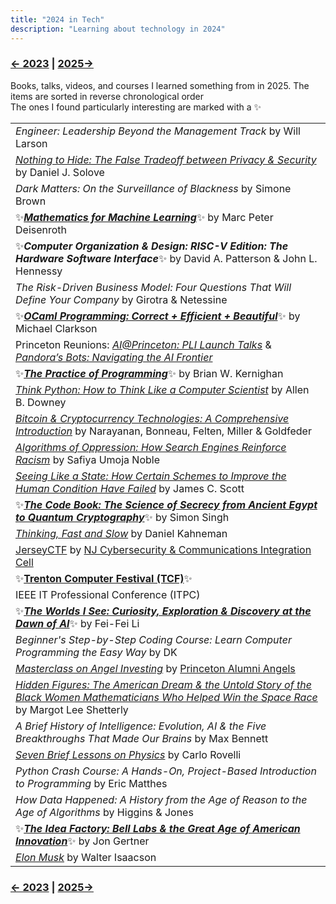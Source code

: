 ```yaml
---
title: "2024 in Tech"
description: "Learning about technology in 2024"
---
```


### [← 2023](/2023/12/31/learn-2023) | [2025→](/2025/12/31/learn-2025)

Books, talks, videos, and courses I learned something from in 2025. The items are sorted in reverse chronological order\
The ones I found particularly interesting are marked with a ✨

| |
| --- |
| *Engineer: Leadership Beyond the Management Track* by Will Larson |
| [*Nothing to Hide: The False Tradeoff between Privacy & Security*](https://papers.ssrn.com/sol3/papers.cfm?abstract_id=3976770) by Daniel J. Solove | 
| *Dark Matters: On the Surveillance of Blackness* by Simone Brown |
| ✨[***Mathematics for Machine Learning***](https://mml-book.github.io/)✨ by Marc Peter Deisenroth |
| ✨***Computer Organization & Design: RISC-V Edition: The Hardware Software Interface***✨ by David A. Patterson & John L. Hennessy |
| *The Risk-Driven Business Model: Four Questions That Will Define Your Company* by Girotra & Netessine |
| ✨[***OCaml Programming: Correct + Efficient + Beautiful***](https://cs3110.github.io/textbook/cover.html)✨ by Michael Clarkson |
| Princeton Reunions: [*AI@Princeton: PLI Launch Talks*](https://reunions.princeton.edu/event/aiprinceton-pli-launch-talks/) & [*Pandora’s Bots: Navigating the AI Frontier*](https://reunions.princeton.edu/event/alumni-faculty-forum-pandoras-bots-navigating-the-ai-frontier/) |
| ✨[***The Practice of Programming***](https://en.wikipedia.org/wiki/The_Practice_of_Programming)✨ by Brian W. Kernighan |
| [*Think Python: How to Think Like a Computer Scientist*](https://allendowney.github.io/ThinkPython/) by Allen B. Downey |
| [*Bitcoin & Cryptocurrency Technologies: A Comprehensive Introduction*](https://bitcoinbook.cs.princeton.edu/) by Narayanan, Bonneau, Felten, Miller & Goldfeder |
| [*Algorithms of Oppression: How Search Engines Reinforce Racism*](https://en.wikipedia.org/wiki/Algorithms_of_Oppression) by Safiya Umoja Noble |
| [*Seeing Like a State: How Certain Schemes to Improve the Human Condition Have Failed*](https://en.wikipedia.org/wiki/Seeing_Like_a_State) by James C. Scott |
| ✨[***The Code Book: The Science of Secrecy from Ancient Egypt to Quantum Cryptography***](https://en.wikipedia.org/wiki/The_Code_Book)✨ by Simon Singh |
| [*Thinking, Fast and Slow*](https://en.wikipedia.org/wiki/Thinking,_Fast_and_Slow) by Daniel Kahneman |
| [JerseyCTF](https://www.jerseyctf.com/) by [NJ Cybersecurity & Communications Integration Cell](https://www.cyber.nj.gov/) | 
| ✨[**Trenton Computer Festival (TCF)**](https://tcf-nj.org/)✨ |
| IEEE IT Professional Conference (ITPC) |
| ✨[***The Worlds I See: Curiosity, Exploration & Discovery at the Dawn of AI***](https://paw.princeton.edu/article/princeton-pre-read-2024-worlds-i-see)✨ by Fei-Fei Li | 
| *Beginner's Step-by-Step Coding Course: Learn Computer Programming the Easy Way* by DK |
| [*Masterclass on Angel Investing*](https://apga.tigernet2.princeton.edu/events/74328) by [Princeton Alumni Angels](https://www.princetonalumniangels.org/) |
| [*Hidden Figures: The American Dream & the Untold Story of the Black Women Mathematicians Who Helped Win the Space Race*](https://en.wikipedia.org/wiki/Hidden_Figures_(book)) by Margot Lee Shetterly | 
| *A Brief History of Intelligence: Evolution, AI & the Five Breakthroughs That Made Our Brains* by Max Bennett |
| [*Seven Brief Lessons on Physics*](https://en.wikipedia.org/wiki/Seven_Brief_Lessons_on_Physics) by Carlo Rovelli |
| _Python Crash Course: A Hands-On, Project-Based Introduction to Programming_ by Eric Matthes |
| *How Data Happened: A History from the Age of Reason to the Age of Algorithms* by Higgins & Jones |
| ✨[***The Idea Factory: Bell Labs & the Great Age of American Innovation***](https://en.wikipedia.org/wiki/The_Idea_Factory)✨ by Jon Gertner |
| [*Elon Musk*](https://en.wikipedia.org/wiki/Elon_Musk_(Isaacson_book)) by Walter Isaacson |

### [← 2023](/2023/12/31/learn-2023) | [2025→](/2025/12/31/learn-2025)
